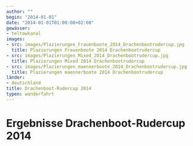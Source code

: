 ```yaml
---
author: ""
begin: "2014-01-01"
date: "2014-01-01T01:00:00+02:00"
gewässer: 
- teltowkanal
images:
- src: images/Plazierungen_Frauenboote_2014_Drachenbootrudercup.jpg
  title: Plazierungen Frauenboote 2014 Drachenbootrudercup
- src: images/Plazierungen_Mixed_2014_Drachenbootrudercup.jpg
  title: Plazierungen Mixed 2014 Drachenbootrudercup
- src: images/Plazierungen_maennerboote_2014_Drachenbootrudercup.jpg
  title: Plazierungen maennerboote 2014 Drachenbootrudercup
länder: 
- deutschland
title: Drachenboot-Rudercup 2014
typen: wanderfahrt
---
```



# Ergebnisse Drachenboot-Rudercup 2014


